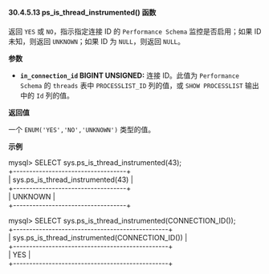 #### 30.4.5.13 ps_is_thread_instrumented() 函数

返回 `YES` 或 `NO`，指示指定连接 ID 的 `Performance Schema` 监控是否启用；如果 ID 未知，则返回 `UNKNOWN`；如果 ID 为 `NULL`，则返回 `NULL`。

**参数**

- **`in_connection_id` BIGINT UNSIGNED:** 连接 ID。此值为 `Performance Schema` 的 `threads` 表中 `PROCESSLIST_ID` 列的值，或 `SHOW PROCESSLIST` 输出中的 `Id` 列的值。

**返回值**

一个 `ENUM('YES','NO','UNKNOWN')` 类型的值。

**示例**

mysql> SELECT sys.ps_is_thread_instrumented(43);  
+-----------------------------------+  
| sys.ps_is_thread_instrumented(43) |  
+-----------------------------------+  
| UNKNOWN                           |  
+-----------------------------------+  

mysql> SELECT sys.ps_is_thread_instrumented(CONNECTION_ID());  
+------------------------------------------------+  
| sys.ps_is_thread_instrumented(CONNECTION_ID()) |  
+------------------------------------------------+  
| YES                                            |  
+------------------------------------------------+  
